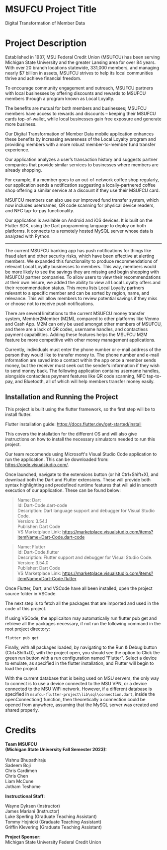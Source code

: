 # MSUFCU Project Title

Digital Transformation of Member Data

# Project Description

Established in 1937, MSU Federal Credit Union (MSUFCU) has been serving Michigan State University and the greater Lansing area for over 84 years. With over 20 branch locations statewide, 331,000 members, and managing nearly $7 billion in assets, MSUFCU strives to help its local communities thrive and achieve financial freedom.

To encourage community engagement and outreach, MSUFCU partners with local businesses by offering discounts and rewards to MSUFCU members through a program known as Local Loyalty.

The benefits are mutual for both members and businesses; MSUFCU members have access to rewards and discounts – keeping their MSUFCU cards top-of-wallet, while local businesses gain free exposure and generate more business.

Our Digital Transformation of Member Data mobile application enhances these benefits by increasing awareness of the Local Loyalty program and providing members with a more robust member-to-member fund transfer experience.

Our application analyzes a user’s transaction history and suggests partner companies that provide similar services to businesses where members are already shopping.

For example, if a member goes to an out-of-network coffee shop regularly, our application sends a notification suggesting a locally-partnered coffee shop offering a similar service at a discount if they use their MSUFCU card.

MSUFCU members can also use our improved fund transfer system, which now includes usernames, QR code scanning for physical device readers, and NFC tap-to-pay functionality.

Our application is available on Android and iOS devices. It is built on the Flutter SDK, using the Dart programming language to deploy on both platforms. It connects to a remotely hosted MySQL server whose data is analyzed with Python.

---

The current MSUFCU banking app has push notifications for things like fraud alert and other security risks, which have been effective at alerting members. We expanded this functionality to produce recommendations of relevant Local Loyalty businesses to members. This way, members would be more likely to see the savings they are missing and begin shopping with MSUFCU partner companies. To allow users to view their recommendations at their own leisure, we added the ability to view all Local Loyalty offers and their recommendation status. This menu lists Local Loyalty partners relevant to a specific member and can be sorted by region, name, and relevance. This will allow members to review potential savings if they miss or choose not to receive push notifications.

There are several limitations to the current MSUFCU money transfer system, Member2Member (M2M), compared to other platforms like Venmo and Cash App. M2M can only be used amongst other members of MSUFCU, and there are a lack of QR codes, username handles, and contactless payment capabilities. Adding these features helps the MSUFCU M2M feature be more competitive with other money management applications.

Currently, individuals must enter the phone number or e-mail address of the person they would like to transfer money to. The phone number and e-mail information are saved into a contact within the app once a member sends money, but the receiver must seek out the sender’s information if they wish to send money back. The following application contains username handles, alongside contactless payment features like QR code scanning, NFC tap-to-pay, and Bluetooth, all of which will help members transfer money easily.

## Installation and Running the Project

This project is built using the flutter framework, so the first step will be to install flutter. 

Flutter installation guide:
https://docs.flutter.dev/get-started/install

This covers the installation for the different OS and will also give instructions on how to install the necessary simulators needed to run this project.

Our team reccomends using Microsoft's Visual Studio Code application to run the application. This can be downloaded from:
https://code.visualstudio.com/.

Once launched, navigate to the extensions button (or hit Ctrl+Shift+X), and download both the Dart and Flutter extensions. These will provide both syntax highlighting and predefined runtime features that will aid in smooth execution of our application. These can be found below:
>Name: Dart<br>
>Id: Dart-Code.dart-code<br>
>Description: Dart language support and debugger for Visual Studio Code.<br>
>Version: 3.54.1<br>
>Publisher: Dart Code<br>
>VS Marketplace Link: https://marketplace.visualstudio.com/items?itemName=Dart-Code.dart-code

>Name: Flutter<br>
>Id: Dart-Code.flutter<br>
>Description: Flutter support and debugger for Visual Studio Code.<br>
>Version: 3.54.0<br>
>Publisher: Dart Code<br>
>VS Marketplace Link: https://marketplace.visualstudio.com/items?itemName=Dart-Code.flutter

Once Flutter, Dart, and VSCode have all been installed, open the project source folder in VSCode. 

The next step is to fetch all the packages that are imported and used in the code of this project.

If using VSCode, the applicaiton may automatically run flutter pub get and retrieve all the packages necessary, if not run the following command in the root project directory: 

`flutter pub get`

Finally, with all packages loaded, by navigating to the Run & Debug button (Ctrl+Shift+D), with the project open, you should see the option to Click the green run button with a run configuration named "Flutter". Select a device to emulate, as specified in the flutter installation, and Flutter will begin to load the project.

With the current database that is being used on MSU servers, the only way to connect is to use a device connected to the MSU VPN, or a device connected to the MSU WiFi network. However, if a different database is specified in `msufcu-flutter-project\lib\sql\connection.dart`, inside the openConnection() function, then theoretically a connection could be opened from anywhere, assuming that the MySQL server was created and shared properly.

# Credits
<b>Team MSUFCU <br>
(Michigan State University Fall Semester 2023):</b><br><br>
Vishnu Bhupathiraju<br>
Sadeem Boji<br>
Chris Cardimen<br>
Chris Chen<br>
Liam McCune<br>
Jotham Teshome<br>

<b>Instructional Staff:</b><br>

Wayne Dyksen (Instructor)<br>
James Mariani (Instructor)<br>
Luke Sperling (Graduate Teaching Assistant)<br>
Tommy Hojnicki (Graduate Teaching Assistant)<br>
Griffin Klevering (Graduate Teaching Assistant)<br>

<b>Project Sponsor:</b><br>
Michigan State University Federal Credit Union
